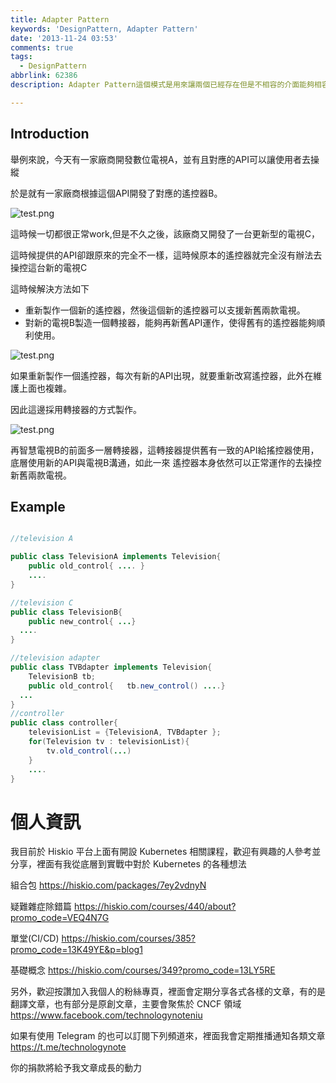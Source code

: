 ```yaml
---
title: Adapter Pattern
keywords: 'DesignPattern, Adapter Pattern'
date: '2013-11-24 03:53'
comments: true
tags:
  - DesignPattern
abbrlink: 62386
description: Adapter Pattern這個模式是用來讓兩個已經存在但是不相容的介面能夠相容的一種方式。如果資源允許且有辦法，通常都可以直接修改這些已經存在的介面原始碼，擴充讓他能夠支援全新的功能，然而在部分的情況下，其實舊有的介面並不能這樣重新修改。因此這時候可以採用 Adapter Pattern 的方式重新打造一個接口，上承新接口，下承舊接口，藉由這個方式讓舊有的城市不用修改也能夠正常運作。

---
```


## Introduction


舉例來說，今天有一家廠商開發數位電視A，並有且對應的API可以讓使用者去操縱

於是就有一家廠商根據這個API開發了對應的遙控器B。

<!--more-->

![test.png](http://user-image.logdown.io/user/415/blog/415/post/161782/joRQRvslT8Kyo1xKe94q_test.png)

這時候一切都很正常work,但是不久之後，該廠商又開發了一台更新型的電視C，

這時候提供的API卻跟原來的完全不一樣，這時候原本的遙控器就完全沒有辦法去操控這台新的電視C

這時候解決方法如下

- 重新製作一個新的遙控器，然後這個新的遙控器可以支援新舊兩款電視。
- 對新的電視B製造一個轉接器，能夠再新舊API運作，使得舊有的遙控器能夠順利使用。


![test.png](http://user-image.logdown.io/user/415/blog/415/post/161782/tW7GgPSTC2mJAahsN7Qi_test.png)

如果重新製作一個遙控器，每次有新的API出現，就要重新改寫遙控器，此外在維護上面也複雜。

因此這邊採用轉接器的方式製作。



![test.png](http://user-image.logdown.io/user/415/blog/415/post/161782/0OwKO5u0SqSz3YH1szpF_test.png)

再智慧電視B的前面多一層轉接器，這轉接器提供舊有一致的API給搖控器使用，底層使用新的API與電視B溝通，如此一來
遙控器本身依然可以正常運作的去操控新舊兩款電視。



## Example


``` java

//television A

public class TelevisionA implements Television{
	public old_control{ .... }
	....
}

//television C
public class TelevisionB{
	public new_control{ ...}
  ....
}

//television adapter
public class TVBdapter implements Television{
  	TelevisionB tb;
	public old_control{   tb.new_control() ....}
  ...
}
//controller
public class controller{
	televisionList = {TelevisionA, TVBdapter };
	for(Television tv : televisionList){
		tv.old_control(...)
	}
	....
}


```

# 個人資訊
我目前於 Hiskio 平台上面有開設 Kubernetes 相關課程，歡迎有興趣的人參考並分享，裡面有我從底層到實戰中對於 Kubernetes 的各種想法

組合包
https://hiskio.com/packages/7ey2vdnyN

疑難雜症除錯篇
https://hiskio.com/courses/440/about?promo_code=VEQ4N7G

單堂(CI/CD)
https://hiskio.com/courses/385?promo_code=13K49YE&p=blog1

基礎概念
https://hiskio.com/courses/349?promo_code=13LY5RE

另外，歡迎按讚加入我個人的粉絲專頁，裡面會定期分享各式各樣的文章，有的是翻譯文章，也有部分是原創文章，主要會聚焦於 CNCF 領域
https://www.facebook.com/technologynoteniu

如果有使用 Telegram 的也可以訂閱下列頻道來，裡面我會定期推播通知各類文章
https://t.me/technologynote

你的捐款將給予我文章成長的動力
<script type="text/javascript" src="https://cdnjs.buymeacoffee.com/1.0.0/button.prod.min.js" data-name="bmc-button" data-slug="hwchiu" data-color="#000000" data-emoji=""  data-font="Cookie" data-text="Buy me a coffee" data-outline-color="#fff" data-font-color="#fff" data-coffee-color="#fd0" ></script>